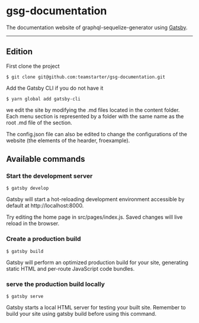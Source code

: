 # gsg-documentation

The documentation website of graphql-sequelize-generator using [Gatsby](https://www.gatsbyjs.com/starters/hasura/gatsby-gitbook-starter).

---

## Edition

First clone the project

```
$ git clone git@github.com:teamstarter/gsg-documentation.git
```

Add the Gatsby CLI if you do not have it

```
$ yarn global add gatsby-cli
```

we edit the site by modifying the .md files located in the content folder. Each menu section is represented by a folder with the same name as the root .md file of the section.

The config.json file can also be edited to change the configurations of the website (the elements of the hearder, froexample).

## Available commands

### Start the development server

```
$ gatsby develop
```

Gatsby will start a hot-reloading development environment accessible by default at http://localhost:8000.

Try editing the home page in src/pages/index.js. Saved changes will live reload in the browser.

### Create a production build

```
$ gatsby build
```

Gatsby will perform an optimized production build for your site, generating static HTML and per-route JavaScript code bundles.

### serve the production build locally

```
$ gatsby serve
```

Gatsby starts a local HTML server for testing your built site. Remember to build your site using gatsby build before using this command.
